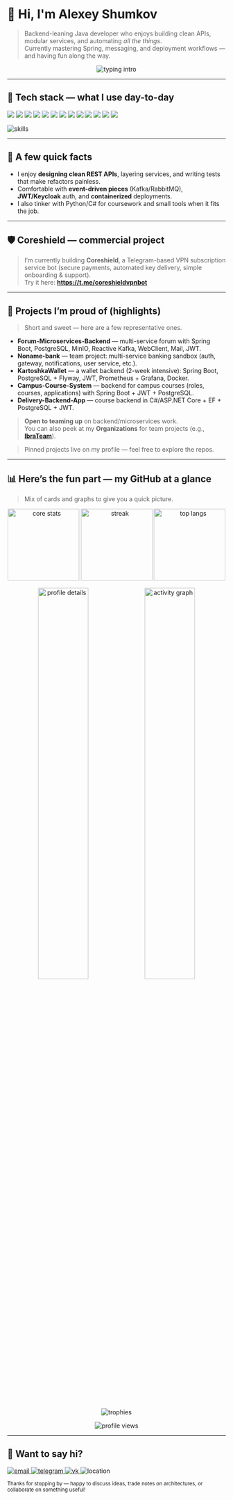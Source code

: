 # 👋 Hi, I'm Alexey Shumkov

> Backend-leaning Java developer who enjoys building clean APIs, modular services, and automating *all the things*.  
> Currently mastering Spring, messaging, and deployment workflows — and having fun along the way.

<!-- quick intro banner (typing) -->
<p align="center">
  <img src="https://readme-typing-svg.demolab.com?font=Fira+Code&duration=2600&pause=600&center=true&vCenter=true&width=520&lines=Java+Backend+Developer;Spring+Boot%2C+Kafka%2C+PostgreSQL%2C+Docker;Love+learning%2C+shipping%2C+and+improving" alt="typing intro" />
</p>

---

## 🔧 Tech stack — what I use day-to-day

<!-- compact badges list -->
<p align="left">
  <img src="https://img.shields.io/badge/Java-%23ED8B00?style=for-the-badge&logo=java&logoColor=white" />
  <img src="https://img.shields.io/badge/Spring%20Boot-6DB33F?style=for-the-badge&logo=spring-boot&logoColor=white" />
  <img src="https://img.shields.io/badge/Spring%20Cloud-6DB33F?style=for-the-badge&logo=spring&logoColor=white" />
  <img src="https://img.shields.io/badge/Spring%20Security-6DB33F?style=for-the-badge&logo=spring&logoColor=white" />
  <img src="https://img.shields.io/badge/PostgreSQL-316192?style=for-the-badge&logo=postgresql&logoColor=white" />
  <img src="https://img.shields.io/badge/Kafka-231F20?style=for-the-badge&logo=apache-kafka&logoColor=white" />
  <img src="https://img.shields.io/badge/Redis-DC382D?style=for-the-badge&logo=redis&logoColor=white" />
  <img src="https://img.shields.io/badge/Docker-2496ED?style=for-the-badge&logo=docker&logoColor=white" />
  <img src="https://img.shields.io/badge/GitHub%20Actions-2088FF?style=for-the-badge&logo=github-actions&logoColor=white" />
  <img src="https://img.shields.io/badge/Keycloak-0065A7?style=for-the-badge&logo=keycloak&logoColor=white" />
  <img src="https://img.shields.io/badge/JWT-000?style=for-the-badge&logo=json%20web%20tokens&logoColor=white" />
  <img src="https://img.shields.io/badge/Swagger-85EA2D?style=for-the-badge&logo=swagger&logoColor=black" />
  <img src="https://img.shields.io/badge/Postman-FF6C37?style=for-the-badge&logo=postman&logoColor=white" />
</p>

<!-- optional icons cloud -->
<p align="left">
  <img src="https://skillicons.dev/icons?i=java,spring,postgres,docker,kafka,redis,git,github,gitlab,linux,idea,gradle,maven,postman,regex&perline=16" alt="skills" />
</p>

---

## 🧭 A few quick facts

- I enjoy **designing clean REST APIs**, layering services, and writing tests that make refactors painless.  
- Comfortable with **event-driven pieces** (Kafka/RabbitMQ), **JWT/Keycloak** auth, and **containerized** deployments.
- I also tinker with Python/C# for coursework and small tools when it fits the job.

---

## 🛡️ Coreshield — commercial project

> I’m currently building **Coreshield**, a Telegram-based VPN subscription service bot (secure payments, automated key delivery, simple onboarding & support).  
> Try it here: **https://t.me/coreshieldvpnbot**

---

## 🚀 Projects I’m proud of (highlights)

> Short and sweet — here are a few representative ones.

- **Forum-Microservices-Backend** — multi-service forum with Spring Boot, PostgreSQL, MinIO, Reactive Kafka, WebClient, Mail, JWT.
- **Noname-bank** — team project: multi-service banking sandbox (auth, gateway, notifications, user service, etc.).
- **KartoshkaWallet** — a wallet backend (2-week intensive): Spring Boot, PostgreSQL + Flyway, JWT, Prometheus + Grafana, Docker.
- **Campus-Course-System** — backend for campus courses (roles, courses, applications) with Spring Boot + JWT + PostgreSQL.
- **Delivery-Backend-App** — course backend in C#/ASP.NET Core + EF + PostgreSQL + JWT.

> **Open to teaming up** on backend/microservices work.  
> You can also peek at my **Organizations** for team projects (e.g., **[IbraTeam](https://github.com/IbraTeam)**).

> Pinned projects live on my profile — feel free to explore the repos.

---

## 📊 Here’s the fun part — my GitHub at a glance

> Mix of cards and graphs to give you a quick picture.

<!-- Row 1: core stats -->
<p align="center">
  <img height="165" src="https://github-readme-stats.vercel.app/api?username=shumlesha&show_icons=true&rank_icon=github&include_all_commits=true&theme=tokyonight" alt="core stats" />
  <img height="165" src="https://github-readme-streak-stats.herokuapp.com/?user=shumlesha&theme=tokyonight" alt="streak" />
  <img height="165" src="https://github-readme-stats.vercel.app/api/top-langs/?username=shumlesha&layout=compact&langs_count=8&theme=tokyonight" alt="top langs" />
</p>

<!-- Row 2: profile details + activity graph -->
<p align="center">
  <img width="48%" src="https://github-profile-summary-cards.vercel.app/api/cards/profile-details?username=shumlesha&theme=tokyonight" alt="profile details" />
  <img width="48%" src="https://github-readme-activity-graph.vercel.app/graph?username=shumlesha&theme=tokyo-night&area=true&hide_border=true" alt="activity graph" />
</p>

<!-- Row 3: trophies + views -->
<p align="center">
  <img src="https://github-profile-trophy.vercel.app/?username=shumlesha&theme=algolia&no-frame=true&no-bg=true&row=1&column=6" alt="trophies" />
</p>
<p align="center">
  <img src="https://komarev.com/ghpvc/?username=shumlesha&style=flat-square&color=blueviolet" alt="profile views" />
</p>

<!-- Optional: contribution snake (requires action setup; keep as a nice extra if you enable it) -->
<!-- <img src="https://raw.githubusercontent.com/shumlesha/shumlesha/output/github-contribution-grid-snake.svg" alt="snake" /> -->

---

## 🙌 Want to say hi?

<p align="left">
  <a href="mailto:shumleshas@gmail.com">
    <img alt="email" src="https://img.shields.io/badge/Email-shumleshas%40gmail.com-181717?style=for-the-badge&logo=gmail&logoColor=white" />
  </a>
  <a href="https://t.me/shumlesha">
    <img alt="telegram" src="https://img.shields.io/badge/Telegram-@shumlesha-2CA5E0?style=for-the-badge&logo=telegram&logoColor=white" />
  </a>
  <a href="https://vk.com/shumlesha">
    <img alt="vk" src="https://img.shields.io/badge/VK-@shumlesha-4680C2?style=for-the-badge&logo=vk&logoColor=white" />
  </a>
  <img alt="location" src="https://img.shields.io/badge/Location-Tomsk%2C%20Russia-5E5E5E?style=for-the-badge&logo=google-maps&logoColor=white" />
</p>

<!-- tiny footer -->
<sub>Thanks for stopping by — happy to discuss ideas, trade notes on architectures, or collaborate on something useful!</sub>
